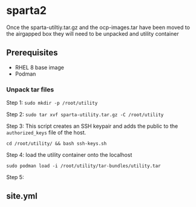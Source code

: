 # sparta2
Once the sparta-utiltiy.tar.gz and the ocp-images.tar have been moved to the airgapped box they will need to be unpacked and utility container

## Prerequisites
- RHEL 8 base image
- Podman

### Unpack tar files
Step 1: `sudo mkdir -p /root/utility`

Step 2: `sudo tar xvf sparta-utility.tar.gz -C /root/utility`

Step 3: This script creates an SSH keypair and adds the public to the `authorized_keys` file of the host.

`cd /root/utility/ && bash ssh-keys.sh`

Step 4: load the utility container onto the localhost

`sudo podman load -i /root/utility/tar-bundles/utility.tar`

Step 5:
## site.yml
